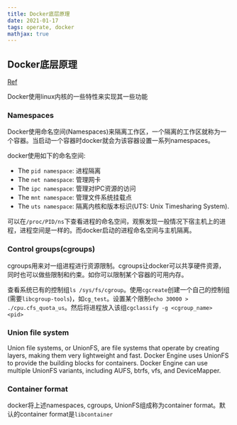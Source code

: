 ```yaml
---
title: Docker底层原理
date: 2021-01-17
tags: operate, docker
mathjax: true
---
```


## Docker底层原理

[Ref](https://docs.docker.com/get-started/overview/#the-underlying-technology)

Docker使用linux内核的一些特性来实现其一些功能


### Namespaces

Docker使用命名空间(Namespaces)来隔离工作区，一个隔离的工作区就称为一个容器。当启动一个容器时docker就会为该容器设置一系列namespaces。

docker使用如下的命名空间:

- The `pid namespace`: 进程隔离
- The `net namespace`: 管理网卡
- The `ipc namespace`: 管理对IPC资源的访问
- The `mnt namespace`: 管理文件系统挂载点
- The `uts namespace`: 隔离内核和版本标识(UTS: Unix Timesharing System).

可以在`/proc/PID/ns`下查看进程的命名空间，观察发现一般情况下宿主机上的进程，进程空间是一样的。而docker启动的进程命名空间与主机隔离。


### Control groups(cgroups)

cgroups用来对一组进程进行资源限制。cgroups让docker可以共享硬件资源，同时也可以做些限制和约束。如你可以限制某个容器的可用内存。

查看系统已有的控制组`ls /sys/fs/cgroup`。使用`cgcreate`创建一个自己的控制组(需要`libcgroup-tools`)，如`cg_test`。设置某个限制`echo 30000 > ./cpu.cfs_quota_us`。然后将进程放入该组`cgclassify -g <cgroup_name> <pid>`


### Union file system

Union file systems, or UnionFS, are file systems that operate by creating layers, making them very lightweight and fast. Docker Engine uses UnionFS to provide the building blocks for containers. Docker Engine can use multiple UnionFS variants, including AUFS, btrfs, vfs, and DeviceMapper.


### Container format

docker将上述namespaces, cgroups, UnionFS组成称为container format。默认的container format是`libcontainer`





